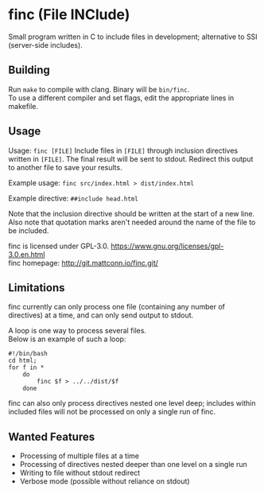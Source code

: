 # finc (File INClude)
Small program written in C to include files in development; alternative to SSI (server-side includes).

## Building
Run `make` to compile with clang. Binary will be `bin/finc`.  
To use a different compiler and set flags, edit the appropriate lines in makefile.

## Usage
Usage: `finc [FILE]`
Include files in `[FILE]` through inclusion directives written in `[FILE]`.
The final result will be sent to stdout. Redirect this output to another file to save your results.

Example usage:
`finc src/index.html > dist/index.html`

Example directive:
`##include head.html`

Note that the inclusion directive should be written at the start of a new line.
Also note that quotation marks aren't needed around the name of the file to be included.

finc is licensed under GPL-3.0. <https://www.gnu.org/licenses/gpl-3.0.en.html>  
finc homepage: <http://git.mattconn.io/finc.git/>

## Limitations
finc currently can only process one file (containing any number of directives) at a time, and can only send output to stdout.  

A loop is one way to process several files.  
Below is an example of such a loop:  
```
#!/bin/bash
cd html;
for f in *
	do
		finc $f > ../../dist/$f
	done
```
finc can also only process directives nested one level deep; includes within included files will not be processed on only a single run of finc.

## Wanted Features
- Processing of multiple files at a time
- Processing of directives nested deeper than one level on a single run
- Writing to file without stdout redirect
- Verbose mode (possible without reliance on stdout)
